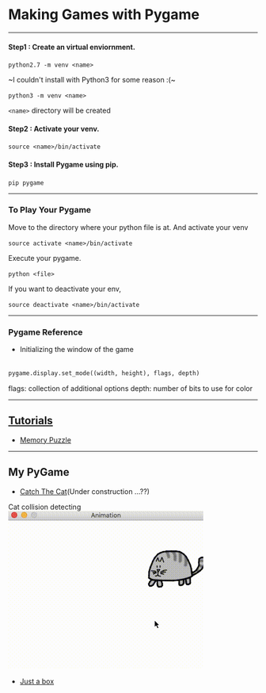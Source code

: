 <!--
$theme: gaia
template: invert
-->
# Making Games with Pygame
---
#### Step1 : Create an virtual enviornment.
`python2.7 -m venv <name>`

~I couldn't install with Python3 for some reason :(~

`python3 -m venv <name>`

`<name>` directory will be created

#### Step2 : Activate your venv.
`source <name>/bin/activate`

#### Step3 : Install Pygame using pip.
`pip pygame`

---
### To Play Your Pygame
Move to the directory where your python file is at.
And activate your venv

`source activate <name>/bin/activate`

Execute your pygame.

`python <file>`

If you want to deactivate your env,

`source deactivate <name>/bin/activate`

---
###  Pygame Reference

* Initializing the window of the game
```python

pygame.display.set_mode((width, height), flags, depth)

```
flags: collection of additional options
depth: number of bits to use for color

---
##  [Tutorials](https://inventwithpython.com/pygame/)

* [Memory Puzzle](/Slides/MemoryPuzzle.md)
---
## My PyGame

* [Catch The Cat](/GameFiles/catanimation.py)(Under construction ...??)

Cat collision detecting
![cat](/Assets/cat_caught.gif)

* [Just a box](/GameFiles/box.py)

